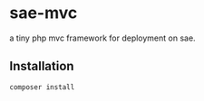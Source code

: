 # sae-mvc
a tiny php mvc framework for deployment on sae.

## Installation
``` shell
composer install
```
